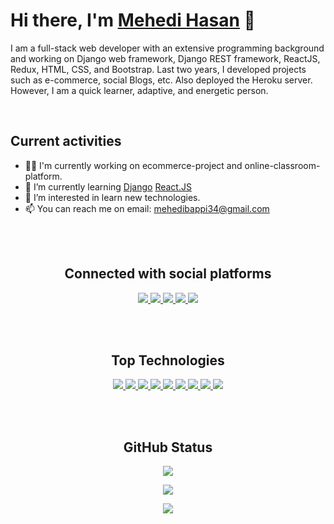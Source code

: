 <!---
MehediBijoy/MehediBijoy is a ✨ special ✨ repository because its `README.md` (this file) appears on your GitHub profile.
You can click the Preview link to take a look at your changes.
--->

# Hi there, I'm <a href="https://mehedibappi.netlify.app/" target="_blank">Mehedi Hasan</a> 👋

<p align="left">
    I am a full-stack web developer with an extensive programming background and working on Django web framework, Django REST framework, ReactJS, Redux, HTML, CSS, and Bootstrap. Last two years, I developed projects such as e-commerce, social Blogs, etc. Also deployed the Heroku server. However, I am a quick learner, adaptive, and energetic person.
</p>

<br/>

<h2>Current activities</h2>

- 👨‍💻 I'm currently working on ecommerce-project and online-classroom-platform.
- 🌱 I’m currently learning <a href="https://www.djangoproject.com/" target="_blank">Django</a> <a href="https://reactjs.org/" target="_blank">React.JS</a>
- 👀 I’m interested in learn new technologies.
- 📫 You can reach me on email: <a href="mehedibappi34@gmail.com">mehedibappi34@gmail.com</a>

<br/><br/>

<div align="center">
    <h2>Connected with social platforms</h2>
    <a href="https://facebook.com/MehediBUBT" target="_blank">
        <img src="https://img.shields.io/badge/Facebook-00B2FF?style=for-the-badge&logo=facebook&logoColor=white" /> 
    </a>
    <a href="https://wa.link/uyfyiq" target="_blank">
        <img src="https://img.shields.io/badge/WhatsApp-25D366?style=for-the-badge&logo=whatsapp&logoColor=white" /> 
    </a>
    <a href="mehedibubt34@gmail.com" target="_blank"> 
        <img src="https://img.shields.io/badge/Gmail-D14836?style=for-the-badge&logo=gmail&logoColor=white" /> 
    </a>
    <a href="https://github.com/MehediBijoy" target="_blank"> 
        <img src="https://img.shields.io/badge/github-181717?style=for-the-badge&logo=github&logoColor=white" /> 
    </a>
    <a href="https://www.linkedin.com/in/mehedihbijoy/" target="_blank"> 
        <img src="https://img.shields.io/badge/linkedin-0A66C2?style=for-the-badge&logo=linkedin&logoColor=white" /> 
    </a>
</div>

<br/><br/>

<h2 align="center">Top Technologies</h2>

<!-- TODO: Make technologies links takes you to repositories -->
<p align="center">
    <a href="#">
        <img src="https://img.shields.io/badge/-python-3776AB?style=for-the-badge&labelColor=e1e5eb&logo=python&logoColor=3776AB"/>
    </a>
    <a href="#">
        <img src="https://img.shields.io/badge/-Django-092E20?style=for-the-badge&labelColor=e1e5eb&logo=django&logoColor=092E20"/>
    </a>
    <a href="#">
        <img src="https://img.shields.io/badge/-react-61DBFB?style=for-the-badge&labelColor=e1e5eb&logo=react&logoColor=61DBFB"/>
    </a>
    <a href="#">
        <img src="https://img.shields.io/badge/-redux-764ABC?style=for-the-badge&labelColor=e1e5eb&logo=redux&logoColor=764ABC"/>
    </a>
    <a href="#">
        <img src="https://img.shields.io/badge/-Javascript-F0DB4F?style=for-the-badge&labelColor=e1e5eb&logo=javascript&logoColor=F0DB4F"/>
    </a>
    <a href="#">
        <img src="https://img.shields.io/badge/-Heroku-430098?style=for-the-badge&labelColor=e1e5eb&logo=Heroku&logoColor=430098"/>
    </a>
    <a href="#">
        <img src="https://img.shields.io/badge/-Material_UI-0081CB?style=for-the-badge&labelColor=e1e5eb&logo=Material-UI&logoColor=0081CB"/>
    </a>
    <a href="#">
        <img src="https://img.shields.io/badge/-Bootstrap-7952B3?style=for-the-badge&labelColor=e1e5eb&logo=Bootstrap&logoColor=7952B3"/>
    </a>
    <a href="#">
        <img src="https://img.shields.io/badge/-semantic_ui-35BDB2?style=for-the-badge&labelColor=e1e5eb&logo=semantic-ui-react&logoColor=35BDB2"/>
    </a>
</p>

<br/><br/>

<div align="center" width="500px">
    <h2>GitHub Status</h2>
    <p>
        <img src="https://github-readme-stats.vercel.app/api/top-langs/?username=MehediBijoy&hide=html&hide_title=false&hide_border=true&layout=compact&langs_count=8&&theme=radical&card_width=445" />
    </p>
    <p align="center">
        <img src="https://github-readme-stats.vercel.app/api?username=MehediBijoy&count_private=true&show_icons=true&theme=algolia&hide_border=true"/>
    </p>
    <p align="center">
        <img src="https://github-readme-streak-stats.herokuapp.com/?user=MehediBijoy&theme=black-ice&hide_border=true&stroke=0000&background=060A0CD0"/>
    </p>
</div>

